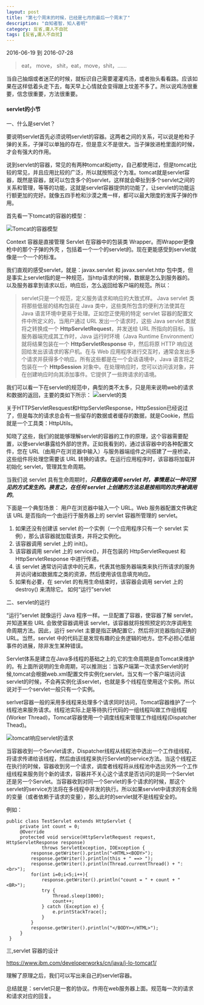 ```yaml
---
layout: post
title: "第七个周末的时候，已经是七月的最后一个周末了"
description: "自知者智，知人者明"
category: 反省,庸人不自扰
tags: [反省,庸人不自扰]
---
```

2016-06-19 到 2016-07-28    
> eat， move， shit，eat，move，shit，......
>
  当自己抽烟或者迷茫的时候，就标识自己需要灌灌鸡汤，或者抬头看看路。应该如果在这样低着头走下去，每天早上心情就会变得跟上坟差不多了。所以说鸡汤很重要，信念很重要，方法很重要。

####  servlet的小节
一、什么是servlet？

要说明servlet首先必须说明servlet的容器。这两者之间的关系，可以说是枪和子弹的关系，子弹可以单独的存在，但是意义不是很大。当子弹放进枪里面的时候，才会有强大的作用。

说到servlet的容器，常见的有两种tomcat和jetty，自己都使用过，但是tomcat比较的常见，并且应用比较的广泛，所以就按照这个为准。tomcat就是servlet容器，既然是容器，就可以包含多个的servlet，这样就会牵扯到多个servlet之间的关系和管理，等等的功能，这就是servlet容器提供的功能了，让servlet的功能运行额更加的完好。就像五四手枪和沙漠之鹰一样，都可以最大限度的发挥子弹的作用。

首先看一下tomcat的容器的模型：

![Tomcat的容器模型](http://7xtrwx.com1.z0.glb.clouddn.com/8d39ca9070d4bb62c93bb8589fb2d61e.png)

Context 容器是直接管理 Servlet 在容器中的包装类 Wrapper。而Wrapper更像枪中的那个子弹的外壳
，包括着一个一个的servlet的。现在更能感受到servlet就像是一个一个的标准。

我们直观的感受servlet，就是：javax.servlet 和 javax.servlet.http 包中类，但是事实上servlet指的是一种规范，当http请求的时候，数据是怎么到服务器的。以及服务器拿到请求以后，响应后，怎么返回给客户端的规范。所以：

> servlet只是一个规范，定义服务请求和响应的大致式样。
> Java servlet 类将那些低层的结构包装在 Java 类中，这些类所包含的便利方法使其在 Java 语言环境中更易于处理。正如您正使用的特定 servlet 容器的配置文件中所定义的，当用户通过 URL 发出一个请求时，这些 Java servlet 类就将之转换成一个 **HttpServletRequest**，并发送给 URL 所指向的目标。当服务器端完成其工作时，Java 运行时环境（Java Runtime Environment）就将结果包装在一个 **HttpServletResponse** 中，然后将原 HTTP 响应送回给发出该请求的客户机。在与 Web 应用程序进行交互时，通常会发出多个请求并获得多个响应。所有这些都是在一个会话语境中，Java 语言将之包装在一个 **HttpSession** 对象中。在处理响应时，您可以访问该对象，并在创建响应时向其添加事件。它提供了一些跨请求的语境。

我们可以看一下在servlet的规范中，典型的类不太多，只是用来说明web的请求和数据的返回，主要的类如下所示：
![servlet的类](http://7xtrwx.com1.z0.glb.clouddn.com/b1ec039b96f85df5bef3c9f8d28ea2af.png)

关于HTTPServletResquest和HttpServletResponse，HttpSession已经说过了，但是每次的请求总会有一些留存的数据或者缓存的数据，就是Cookie，然后就是一个工具类：HttpUtils。

知晓了这些，我们的就能够理解servlet的容器的工作的原理，这个容器需要配置，以便servlet暴露给外部的世界。正如我看到的，通过该容器中的各种配置文件，您在 URL（由用户在浏览器中输入）与服务器端组件之间搭建了一座桥梁，这些组件将处理您需要该 URL 转换的请求。在运行应用程序时，该容器将加载并初始化 servlet，管理其生命周期。  

当我们说 servlet 具有生命周期时，***只是指在调用 servlet 时，事情是以一种可预见的方式发生的。换言之，在任何 servlet 上创建的方法总是按相同的次序被调用的***。

下面是一个典型场景：
用户在浏览器中输入一个 URL。Web 服务器配置文件确定该 URL 是否指向一个由运行于服务器上的 servlet 容器所管理的 servlet。
1. 如果还没有创建该 servlet 的一个实例（一个应用程序只有一个 servlet 实例），那么该容器就加载该类，并将之实例化。
2. 该容器调用 servlet 上的 init()。
3. 该容器调用 servlet 上的 service()，并在包装的 HttpServletRequest 和 HttpServletResponse 中进行传递。
4. 该 servlet 通常访问请求中的元素，代表其他服务器端类来执行所请求的服务并访问诸如数据库之类的资源，然后使用该信息填充响应。
5. 如果有必要，在 servlet 的有用生命结束时，该容器会调用 servlet 上的 destroy() 来清除它。
如何“运行”servlet

二、servlet的运行

“运行”servlet 就像运行 Java 程序一样。一旦配置了容器，使容器了解 servlet，并知道某些 URL 会致使容器调用该 servlet，该容器就将按照预定的次序调用生命周期方法。因此，运行 servlet 主要是指正确配置它，然后将浏览器指向正确的 URL。当然，servlet 中的代码正是发现有趣的业务逻辑的地方。您不必担心低层事件的进展，除非发生某种错误。

Servlet体系是建立在Java多线程的基础之上的,它的生命周期是由Tomcat来维护的。有上面所说明的生命周期，可以推测出：当客户端第一次请求Servlet的时候,tomcat会根据web.xml配置文件实例化servlet，当又有一个客户端访问该servlet的时候，不会再实例化该servlet，也就是多个线程在使用这个实例。所以说对于一个servlet一般只有一个实例。

 serlvet容器一般的采用多线程来处理多个请求同时访问，Tomcat容器维护了一个线程池来服务请求。线程池实际上是等待执行代码的一组线程叫做工作组线程(Worker Thread)，Tomcat容器使用一个调度线程来管理工作组线程(Dispatcher Thead)。

![tomcat响应servlet的请求](http://7xtrwx.com1.z0.glb.clouddn.com/4aae4c597bf5aa9e37f573b370a26079.png)

当容器收到一个Servlet请求，Dispatcher线程从线程池中选出一个工作组线程，将请求传递给该线程，然后由该线程来执行Servlet的service方法。当这个线程正在执行的时候，容器收到另一个请求，调度者线程将从线程池中选出另外一个工作组线程来服务则个新的请求，容器并不关心这个请求是否访问的是同一个Servlet还是另一个Servlet。当容器收到对同一个Servlet的多个请求的时候，那这个servlet的service方法将在多线程中并发的执行。所以如果servlet中请求的有全局的变量（或者依赖于请求的变量），那么此时的servlet就不是线程安全的。

例如：   

~~~
public class TestServlet extends HttpServlet {
     private int count = 0;  
     @Override
     protected void service(HttpServletRequest request, HttpServletResponse response)
             throws ServletException, IOException {
         response.getWriter().println("<HTML><BODY>");
         response.getWriter().println(this + " ==> ");
         response.getWriter().println(Thread.currentThread() + ": <br>");
         for(int i=0;i<5;i++){
             response.getWriter().println("count = " + count + "<BR>");
             try {
                 Thread.sleep(1000);  
                 count++;  
             } catch (Exception e) {
                 e.printStackTrace();
             }
         }
         response.getWriter().println("</BODY></HTML>");
     }
 }
~~~  


三,servlet 容器的设计

https://www.ibm.com/developerworks/cn/java/j-lo-tomcat1/   

理解了原理之后，我们可以写出来自己的servlet容器。

总结就是：servlet只是一套的协议。作用在web服务器上面。规范每一次的请求和请求对应的回复。
